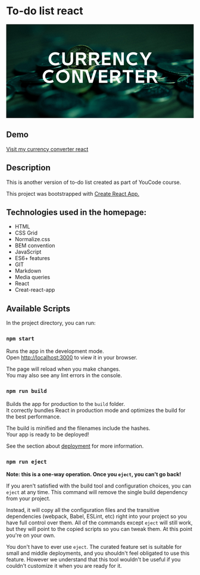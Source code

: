 # To-do list react

![To-do list react](https://github.com/Patryk-Solinski/currency-converter-react/blob/master/public/currency-converter3.png?raw=true)

## Demo
[Visit my currency converter react](https://patryk-solinski.github.io/currency-converter-react/)

## Description
This is another version of to-do list created as part of YouCode course.

This project was bootstrapped with [Create React App.](https://github.com/facebook/create-react-app)

## Technologies used in the homepage:
- HTML
- CSS Grid
- Normalize.css
- BEM convention
- JavaScript
- ES6+ features
- GIT
- Markdown
- Media queries
- React
- Creat-react-app

## Available Scripts

In the project directory, you can run:

### `npm start`

Runs the app in the development mode.\
Open [http://localhost:3000](http://localhost:3000) to view it in your browser.

The page will reload when you make changes.\
You may also see any lint errors in the console.

### `npm run build`

Builds the app for production to the `build` folder.\
It correctly bundles React in production mode and optimizes the build for the best performance.

The build is minified and the filenames include the hashes.\
Your app is ready to be deployed!

See the section about [deployment](https://facebook.github.io/create-react-app/docs/deployment) for more information.

### `npm run eject`

**Note: this is a one-way operation. Once you `eject`, you can't go back!**

If you aren't satisfied with the build tool and configuration choices, you can `eject` at any time. This command will remove the single build dependency from your project.

Instead, it will copy all the configuration files and the transitive dependencies (webpack, Babel, ESLint, etc) right into your project so you have full control over them. All of the commands except `eject` will still work, but they will point to the copied scripts so you can tweak them. At this point you're on your own.

You don't have to ever use `eject`. The curated feature set is suitable for small and middle deployments, and you shouldn't feel obligated to use this feature. However we understand that this tool wouldn't be useful if you couldn't customize it when you are ready for it.

